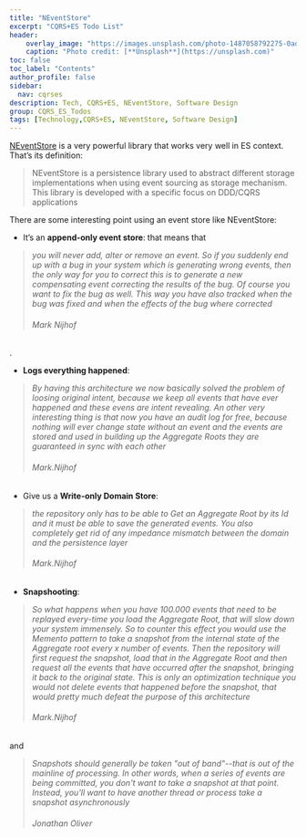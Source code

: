 ```yaml
---
title: "NEventStore"
excerpt: "CQRS+ES Todo List"
header:
    overlay_image: "https://images.unsplash.com/photo-1487058792275-0ad4aaf24ca7?auto=format&fit=crop&w=1350&q=80"
    caption: "Photo credit: [**Unsplash**](https://unsplash.com)"
toc: false
toc_label: "Contents"
author_profile: false
sidebar:
  nav: cqrses
description: Tech, CQRS+ES, NEventStore, Software Design
group: CQRS_ES_Todos
tags: [Technology,CQRS+ES, NEventStore, Software Design]
---
```


<a href="http://neventstore.org/" target="_blank">NEventStore</a> is a very powerful library that works very well in ES context. That’s its definition: 
<blockquote>NEventStore is a persistence library used to abstract different storage implementations when using event sourcing as storage mechanism. This library is developed with a specific focus on DDD/CQRS applications</blockquote>
There are some interesting point using an event store like NEventStore:

-	It’s an **append-only event store**: that means that 
<blockquote><i>you will never add, alter or remove an event. So if you suddenly end up with a bug in your system which is generating wrong events, then the only way for you to correct this is to generate a new compensating event correcting the results of the bug. Of course you want to fix the bug as well. This way you have also tracked when the bug was fixed and when the effects of the bug where corrected</i><h6>Mark Nijhof</h6></blockquote>.

-	**Logs everything happened**: 
<blockquote><i>By having this architecture we now basically solved the problem of loosing original intent, because we keep all events that have ever happened and these evens are intent revealing. An other very interesting thing is that now you have an audit log for free, because nothing will ever change state without an event and the events are stored and used in building up the Aggregate Roots they are guaranteed in sync with each other</i><h6>Mark.Nijhof</h6></blockquote>

-	Give us a **Write-only Domain Store**: 
<blockquote><i>the repository only has to be able to Get an Aggregate Root by its Id and it must be able to save the generated events. You also completely get rid of any impedance mismatch between the domain and the persistence layer</i><h6>Mark.Nijhof</h6></blockquote>

-	**Snapshooting**: 
<blockquote><i>So what happens when you have 100.000 events that need to be replayed every-time you load the Aggregate Root, that will slow down your system immensely. So to counter this effect you would use the Memento pattern to take a snapshot from the internal state of the Aggregate root every x number of events. Then the repository will first request the snapshot, load that in the Aggregate Root and then request all the events that have occurred after the snapshot, bringing it back to the original state. This is only an optimization technique you would not delete events that happened before the snapshot, that would pretty much defeat the purpose of this architecture</i><h6>Mark.Nijhof</h6></blockquote> 
and 
<blockquote><i>Snapshots should generally be taken "out of band"--that is out of the mainline of processing. In other words, when a series of events are being committed, you don't want to take a snapshot at that point. Instead, you'll want to have another thread or process take a snapshot asynchronously</i><h6>Jonathan Oliver</h6></blockquote>
